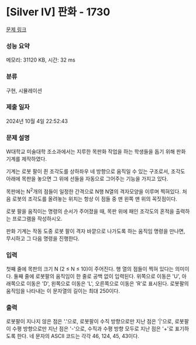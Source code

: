 # [Silver IV] 판화 - 1730 

[문제 링크](https://www.acmicpc.net/problem/1730) 

### 성능 요약

메모리: 31120 KB, 시간: 32 ms

### 분류

구현, 시뮬레이션

### 제출 일자

2024년 10월 4일 22:52:43

### 문제 설명

<p>W대학교 미술대학 조소과에서는 지루한 목판화 작업을 하는 학생들을 돕기 위해 판화 기계를 제작하였다.</p>

<p>기계는 로봇 팔이 쥔 조각도를 상하좌우 네 방향으로 움직일 수 있는 구조로서, 조각도 아래에 목판을 놓으면 그 위에 선들을 자동으로 그어주는 기능을 가지고 있다.</p>

<p>목판에는 N<sup>2</sup>개의 점들이 일정한 간격으로 N행 N열의 격자모양을 이루며 찍혀있다. 처음 로봇의 조각도를 올려놓는 위치는 항상 이 점들 중 맨 왼쪽 맨 위의 꼭짓점이다.</p>

<p>로봇 팔을 움직이는 명령의 순서가 주어졌을 때, 목판 위에 패인 조각도의 혼적을 출력하는 프로그램을 작성하시오.</p>

<p>판화 기계는 작동 도중 로봇 팔이 격자 바깥으로 나가도록 하는 움직임 명령을 만나면, 무시하고 그 다음 명령을 진행한다.</p>

### 입력 

 <p>첫째 줄에 목판의 크기 N (2 ≤ N ≤ 10)이 주어진다. 행 열의 점들이 찍혀 있다는 의미이다. 둘째 줄에 로봇팔의 움직임이 한 줄로 공백 없이 입력된다. 위쪽으로 이동은 'U', 아래쪽으로 이동은 'D', 왼쪽으로 이동은 'L', 오른쪽으로 이동은 'R'로 표시된다. 로봇팔의 움직임을 나타내는 이 문자열의 길이는 최대 250이다.</p>

### 출력 

 <p>로봇팔이 지나지 않은 점은 '.'으로, 로봇팔이 수직 방향으로만 지난 점은 '|'으로, 로봇팔이 수평 방향으로만 지난 점은 '-'으로, 수직과 수평 방향 모두로 지난 점은 '+'로 표기하도록 한다. 네 문자의 ASCII 코드는 각각 46, 124, 45, 43이다.</p>

